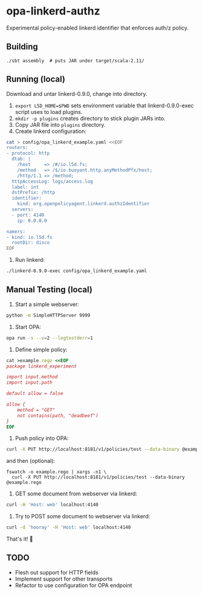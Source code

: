 # opa-linkerd-authz

Experimental policy-enabled linkerd identifier that enforces auth/z policy.

## Building

```
./sbt assembly  # puts JAR under target/scala-2.11/
```

## Running (local)

Download and untar linkerd-0.9.0, change into directory.

1. `export L5D_HOME=$PWD` sets environment variable that linkerd-0.9.0-exec script uses to load plugins.
1. `mkdir -p plugins` creates directory to stick plugin JARs into.
1. Copy JAR file into `plugins` directory.
1. Create linkerd configuration:

  ```bash
  cat > config/opa_linkerd_example.yaml <<EOF
  routers:
  - protocol: http
    dtab: |
      /host     => /#/io.l5d.fs;
      /method   => /$/io.buoyant.http.anyMethodPfx/host;
      /http/1.1 => /method;
    httpAccessLog: logs/access.log
    label: int
    dstPrefix: /http
    identifier:
      kind: org.openpolicyagent.linkerd.authzIdentifier
    servers:
    - port: 4140
      ip: 0.0.0.0

  namers:
  - kind: io.l5d.fs
    rootDir: disco
  EOF
  ```

1. Run linkerd:

  ```bash
  ./linkerd-0.9.0-exec config/opa_linkerd_example.yaml
  ```

## Manual Testing (local)

1. Start a simple webserver:

  ```bash
  python -m SimpleHTTPServer 9999
  ```

1. Start OPA:

  ```bash
  opa run -s --v=2 --logtostderr=1
  ```

1. Define simple policy:

  ```ruby
  cat >example.rego <<EOF
  package linkerd_experiment

  import input.method
  import input.path

  default allow = false

  allow {
      method = "GET"
      not contains(path, "deadbeef")
  }
  EOF
  ```

1. Push policy into OPA:

  ```bash
  curl -X PUT http://localhost:8181/v1/policies/test --data-binary @example.rego
  ```

  and then (optional):

  ```
  fswatch -o example.rego | xargs -n1 \
    curl -X PUT http://localhost:8181/v1/policies/test --data-binary @example.rego
  ```

1. GET some document from webserver via linkerd:

  ```bash
  curl -H 'Host: web' localhost:4140
  ```

1. Try to POST some document to webserver via linkerd:

  ```bash
  curl -d 'hooray' -H 'Host: web' localhost:4140
  ```

That's it! 🎉

## TODO

- Flesh out support for HTTP fields
- Implement support for other transports
- Refactor to use configuration for OPA endpoint
